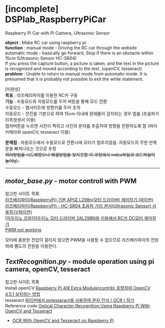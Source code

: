 # [incomplete] DSPlab_RaspberryPiCar
Raspberry Pi Car with Pi Camera, Ultrasonic Sensor
  
**object** : Make RC car using raspberry pi  
**function** : manual mode - Driving the RC car through the website  
               automatic mode - basically go forward, Stop if there is an obstacle within 15cm (Ultrasonic Sensor HC-SR04)  
               If you press the capture button, a picture is taken, and the text in the picture is recognized and moved according to the text. (openCV, tesseract)
**problem** : Unable to return to manual mode from automatic mode. It is presumed that it is probably not possible to exit the while statement.
  
[미완성]  
  **목표** : 라즈베리파이를 이용한 RC카 구동  
  **기능** : 수동모드와 자동모드를 두어 버튼을 통해 모드 전환  
  수동모드 - 웹사이트에 방향키를 두어 조작  
  자동모드 - 전진을 기본으로 하여 15cm 이내에 장애물이 감지되는 경우 멈춤 (초음파거리측정센서 이용)  
  캡처버튼을 누르면 사진이 찍히고 사진의 문자를 추출하여 방향을 전환하도록 함 (파이카메라와 openCV, tesseract 이용)  

**문제점** : 자동모드에서 수동모드로 전환시에 모터가 멈추지않음. 자동모드의 무한 반복문을 빠져나오는 것으로 추정  
~~여러방법을 시도해봤으나 해결방법을 찾지못함 이 과정에서 index파일과 코드파일이 늘어남..~~
___

## *motor_base.py* - motor controll with PWM  
참고한 사이트 목록  
[라즈베리파이(RaspberryPi) 기본 API로 L298n(모터 드라이버) 제어하기 (파이썬)](https://m.blog.naver.com/chandong83/221156273595)  
[라즈베리파이(RaspberryPi) - HC-SR04 초음파 거리 센서(Ultrasonic Sensor) 사용하기(파이썬)](https://blog.naver.com/PostView.nhn?blogId=chandong83&logNo=221155355360&redirect=Dlog&widgetTypeCall=true&directAccess=false)  
[[아두이노 강좌]아두이노 모터 드라이버 2AL298N을 이용해서 RC카 DC모터 제어하기](https://m.blog.naver.com/PostView.naver?isHttpsRedirect=true&blogId=eduino&logNo=221030701469)  
[PWM not working](https://forum.arduino.cc/t/problem-with-arduino-l298n-and-pwm/441746/2)  

모터에 충분한 전압이 걸리지 않으면 PWM을 사용할 수 없으므로 라즈베리파이의 전원외에 별도의 전원을 이용한다.

## *TextRecognition.py* - module operation using pi camera, openCV, tesseract
참고한 사이트 목록  
Install openCV [Raspberry Pi 4에 Extra Module(contrib) 포함하여 OpenCV 4.5.1 설치하는 방법](https://webnautes.tistory.com/916?category=752101)  
tesseract [파이썬에서 pytesseract를 사용하여 문자 인식 ( OCR ) 하기](https://webnautes.tistory.com/947?category=760410)  
Reference code [Optical Character Recognition Using Raspberry Pi With OpenCV and Tesseract](https://maker.pro/raspberry-pi/tutorial/optical-character-recognizer-using-raspberry-pi-with-opencv-and-tesseract)  
+ [OCR With OpenCV and Tesseract on Raspberry Pi](https://www.youtube.com/watch?v=efHYZ-Fcfmw)  

